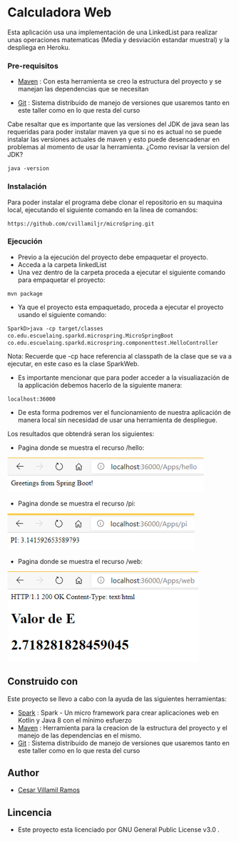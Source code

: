 # Calculadora Web

Esta aplicación usa una implementación de una LinkedList para realizar unas operaciones matematicas
(Media y desviación estandar muestral) y la despliega en Heroku.

### Pre-requisitos

- [Maven](https://maven.apache.org/) : Con esta herramienta se creo la estructura del proyecto y se manejan las dependencias que se necesitan

- [Git](https://git-scm.com/) : Sistema distribuido de manejo de versiones que usaremos tanto en este taller como en lo que resta del curso

Cabe resaltar que es importante que las versiones del JDK de java sean las requeridas para poder instalar
maven ya que si no es actual no se puede instalar las versiones actuales de maven y esto puede desencadenar en problemas
al momento de usar la herramienta.
¿Como revisar la version del JDK?

```
java -version 
```

### Instalación

Para poder instalar el programa debe clonar el repositorio en su maquina local, ejecutando el siguiente comando
en la linea de comandos:

```
https://github.com/cvillamiljr/microSpring.git
```
### Ejecución
- Previo a la ejecución del proyecto debe empaquetar el proyecto.
- Acceda a la carpeta linkedList
- Una vez dentro de la carpeta proceda a ejecutar el siguiente comando para empaquetar el proyecto:
```
mvn package
```
- Ya que el proyecto esta empaquetado, proceda a ejecutar el proyecto usando el siguiente comando:
```
SparkD>java -cp target/classes co.edu.escuelaing.sparkd.microspring.MicroSpringBoot co.edu.escuelaing.sparkd.microspring.componenttest.HelloController
```
Nota: Recuerde que -cp hace referencia al classpath de la clase que se va a ejecutar, en este caso es la clase SparkWeb.

- Es importante mencionar que para poder acceder a la visualiazación de la applicación debemos hacerlo de la siguiente manera:
```
localhost:36000
```
- De esta forma podremos ver el funcionamiento de nuestra aplicación de manera local sin necesidad de usar una herramienta de despliegue.

Los resultados que obtendrá seran los siguientes:

- Pagina donde se muestra el recurso /hello:

![](img/hello.png)

- Pagina donde se muestra el recurso /pi:

![](img/pi.png)

- Pagina donde se muestra el recurso /web:

![](img/web+.png)


## Construido con

Este proyecto se llevo a cabo con la ayuda de las siguientes herramientas:
- [Spark](http://sparkjava.com/) : Spark - Un micro framework para crear aplicaciones web en Kotlin y Java 8 con el mínimo esfuerzo
- [Maven](https://maven.apache.org/) : Herramienta para la creacion de la estructura del proyecto y el manejo de las dependencias en el mismo.
- [Git](https://git-scm.com/) : Sistema distribuido de manejo de versiones que usaremos tanto en este taller como en lo que resta del curso
## Author 

- [Cesar Villamil Ramos](https://github.com/cvillamiljr)

## Lincencia

- Este proyecto esta licenciado por GNU General Public License v3.0 .